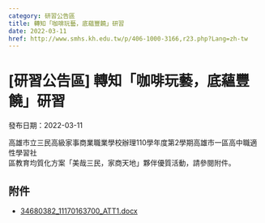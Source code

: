 ```yaml
---
category: 研習公告區
title: 轉知「咖啡玩藝，底蘊豐饒」研習
date: 2022-03-11
href: http://www.smhs.kh.edu.tw/p/406-1000-3166,r23.php?Lang=zh-tw
---
```


# [研習公告區] 轉知「咖啡玩藝，底蘊豐饒」研習

發布日期：2022-03-11

高雄市立三民高級家事商業職業學校辦理110學年度第2學期高雄市一區高中職適性學習社  
區教育均質化方案「美哉三民，家商天地」夥伴優質活動，請參閱附件。

## 附件

- [34680382_11170163700_ATT1.docx](https://www.smhs.kh.edu.tw/app/index.php?Action=downloadfile&file=WVhSMFlXTm9Mell5TDNCMFlWOHlPVE00WHpZNE1EWXdObDgzTlRBM055NWtiMk40&fname=0054ROGHICCCYXMPVSTWUSWT34B4OKHC14FG35YSGGUXXWTSZWUS24DGUSOOZWEGWWCCDD05JCA0TXMO34MO40LK20B054ICNPRL3450LKB4ZSSW1454GHUSNO1001ZX20PONOYWDCOKA4GCUS30A110)
